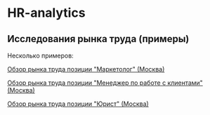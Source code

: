 # HR-analytics

## Исследования рынка труда (примеры)

Несколько примеров:

[Обзор рынка труда позиции "Маркетолог" (Москва)](https://hr-portal.ru/story/obzor-rynka-truda-pozicii-marketolog-moskva)

[Обзор рынка труда позиции "Менеджер по работе с клиентами" (Москва)](https://hr-portal.ru/story/obzor-rynka-truda-pozicii-menedzher-po-rabote-s-klientami-moskva)

[Обзор рынка труда позиции "Юрист" (Москва)](https://hr-portal.ru/story/obzor-rynka-truda-pozicii-yurist-moskva)

